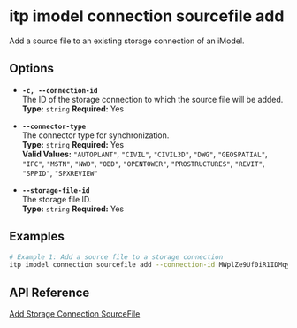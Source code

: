 # itp imodel connection sourcefile add

Add a source file to an existing storage connection of an iModel.

## Options

- **`-c, --connection-id`**  
  The ID of the storage connection to which the source file will be added.  
  **Type:** `string` **Required:** Yes

- **`--connector-type`**  
  The connector type for synchronization.  
  **Type:** `string` **Required:** Yes  
  **Valid Values:** `"AUTOPLANT"`, `"CIVIL"`, `"CIVIL3D"`, `"DWG"`, `"GEOSPATIAL"`, `"IFC"`, `"MSTN"`, `"NWD"`, `"OBD"`, `"OPENTOWER"`, `"PROSTRUCTURES"`, `"REVIT"`, `"SPPID"`, `"SPXREVIEW"`

- **`--storage-file-id`**  
  The storage file ID.  
  **Type:** `string` **Required:** Yes

## Examples

```bash
# Example 1: Add a source file to a storage connection
itp imodel connection sourcefile add --connection-id MWplZe9Uf0iR1IDMqyOMLqBN0_wHEVBGg_CzJmXdmE4 --storage-file-id t5bDFuN4qUa9ojVw1E5FGtldp8BgSbNCiJ2XMdiT-cA --connector-type MSTN
```

## API Reference

[Add Storage Connection SourceFile](https://developer.bentley.com/apis/synchronization/operations/add-storage-connection-sourcefile/)